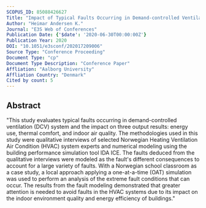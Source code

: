 ```yaml
---
SCOPUS_ID: 85088426627
Title: "Impact of Typical Faults Occurring in Demand-controlled Ventilation on Energy and Indoor Environment in a Nordic Climate"
Author: "Heimar Andersen K."
Journal: "E3S Web of Conferences"
Publication Date: {'$date': '2020-06-30T00:00:00Z'}
Publication Year: 2020
DOI: "10.1051/e3sconf/202017209006"
Source Type: "Conference Proceeding"
Document Type: "cp"
Document Type Description: "Conference Paper"
Affliation: "Aalborg University"
Affliation Country: "Denmark"
Cited by count: 5
---
```


## Abstract
"This study evaluates typical faults occurring in demand-controlled ventilation (DCV) system and the impact on three output results: energy use, thermal comfort, and indoor air quality. The methodologies used in this study were qualitative interviews of selected Norwegian Heating Ventilation Air Condition (HVAC) system experts and numerical modeling using the building performance simulation tool IDA ICE. The faults deduced from the qualitative interviews were modeled as the fault's different consequences to account for a large variety of faults. With a Norwegian school classroom as a case study, a local approach applying a one-at-a-time (OAT) simulation was used to perform an analysis of the extreme fault conditions that can occur. The results from the fault modeling demonstrated that greater attention is needed to avoid faults in the HVAC systems due to its impact on the indoor environment quality and energy efficiency of buildings."
